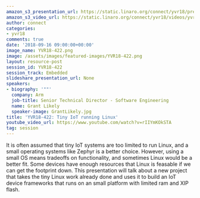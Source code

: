 ```yaml
---
amazon_s3_presentation_url: https://static.linaro.org/connect/yvr18/presentations/yvr18-422.pdf
amazon_s3_video_url: https://static.linaro.org/connect/yvr18/videos/yvr18-422.mp4
author: connect
categories:
- yvr18
comments: true
date: '2018-09-16 09:00:00+00:00'
image_name: YVR18-422.png
image: /assets/images/featured-images/YVR18-422.png
layout: resource-post
session_id: YVR18-422
session_track: Embedded
slideshare_presentation_url: None
speakers:
- biography: '""'
  company: Arm
  job-title: Senior Technical Director - Software Engineering
  name: Grant Likely
  speaker-image: GrantLikely.jpg
title: 'YVR18-422: Tiny IoT running Linux'
youtube_video_url: https://www.youtube.com/watch?v=rIIYmKOkSTA
tag: session
---
```


It is often assumed that tiny IoT systems are too limited to run Linux, and a small operating systems like Zephyr is a better choice. However, using a small OS means tradeoffs on functionality, and sometimes Linux would be a better fit. Some devices have enough resources that Linux is feasable if we can get the footprint down. This presentation will talk about a new project that takes the tiny Linux work already done and uses it to build an IoT device frameworks that runs on an small platform with limited ram and XIP flash.